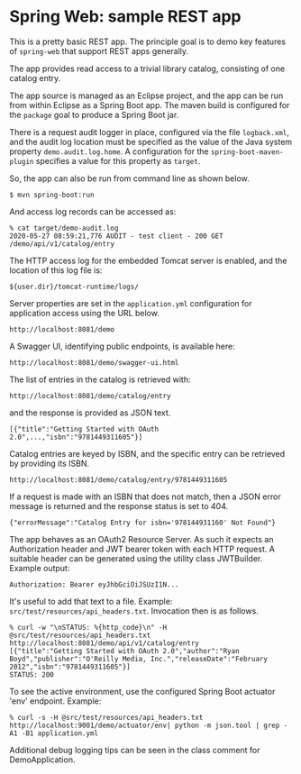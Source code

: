 # Spring Web: sample REST app

This is a pretty basic REST app. The principle goal is to demo key features of `spring-web` that support REST apps generally. 

The app provides read access to a trivial library catalog, consisting of one catalog entry. 

The app source is managed as an Eclipse project, and the app can be run from within Eclipse as a Spring Boot app.  The maven build is configured for the `package` goal to produce a Spring Boot jar. 

There is a request audit logger in place, configured via the file `logback.xml`, and the audit log location must be specified as the value of the Java system property `demo.audit.log.home`. A configuration for the `spring-boot-maven-plugin` specifies a value for this property as `target`.   
 
So, the app can also be run from command line as shown below. 

    $ mvn spring-boot:run

And access log records can be accessed as:

    % cat target/demo-audit.log
    2020-05-27 08:59:21,776 AUDIT - test client - 200 GET /demo/api/v1/catalog/entry

The HTTP access log for the embedded Tomcat server is enabled, and the location of this log file is:

    ${user.dir}/tomcat-runtime/logs/

Server properties are set in the `application.yml` configuration for application access using the URL below.

    http://localhost:8081/demo

A Swagger UI, identifying public endpoints, is available here:

    http://localhost:8081/demo/swagger-ui.html

The list of entries in the catalog is retrieved with:

    http://localhost:8081/demo/catalog/entry 

and the response is provided as JSON text.

    [{"title":"Getting Started with OAuth 2.0",...,"isbn":"9781449311605"}]

Catalog entries are keyed by ISBN, and the specific entry can be retrieved by providing its ISBN. 

    http://localhost:8081/demo/catalog/entry/9781449311605

If a request is made with an ISBN that does not match, then a JSON error message is returned and the response status is set to 404.

    {"errorMessage":"Catalog Entry for isbn='978144931160' Not Found"}

The app behaves as an OAuth2 Resource Server. As such it expects an Authorization header and JWT bearer token with each HTTP request. A suitable header can be generated using the utility class JWTBuilder. Example output:

    Authorization: Bearer eyJhbGciOiJSUzI1N...

It's useful to add that text to a file. Example: `src/test/resources/api_headers.txt`. Invocation then is as follows. 

    % curl -w "\nSTATUS: %{http_code}\n" -H @src/test/resources/api_headers.txt http://localhost:8081/demo/api/v1/catalog/entry 
    [{"title":"Getting Started with OAuth 2.0","author":"Ryan Boyd","publisher":"O'Reilly Media, Inc.","releaseDate":"February 2012","isbn":"9781449311605"}]
    STATUS: 200

To see the active environment, use the configured Spring Boot actuator 'env' endpoint. Example:

    % curl -s -H @src/test/resources/api_headers.txt http://localhost:9001/demo/actuator/env| python -m json.tool | grep -A1 -B1 application.yml
    
Additional debug logging tips can be seen in the class comment for DemoApplication. 
